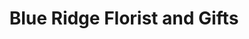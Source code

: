 ---
title: "Blue Ridge Florist and Gifts"
url: /floyd/blue-ridge-florist-and-gifts/
shop: Blumen
---